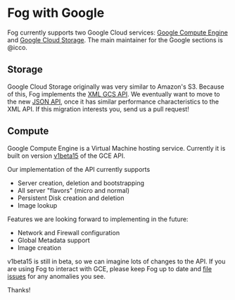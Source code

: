 # Fog with Google

Fog currently supports two Google Cloud services: [Google Compute Engine](https://developers.google.com/compute/) and [Google Cloud Storage](https://developers.google.com/storage/). The main maintainer for the Google sections is @icco.

## Storage

Google Cloud Storage originally was very similar to Amazon's S3. Because of this, Fog implements the [XML GCS API](https://developers.google.com/storage/docs/xml-api-overview). We eventually want to move to the new [JSON API](https://developers.google.com/storage/docs/json_api/), once it has similar performance characteristics to the XML API. If this migration interests you, send us a pull request!

## Compute

Google Compute Engine is a Virtual Machine hosting service. Currently it is built on version [v1beta15](https://developers.google.com/compute/docs/reference/v1beta15/) of the GCE API.

Our implementation of the API currently supports 

 * Server creation, deletion and bootstrapping
 * All server "flavors" (micro and normal)
 * Persistent Disk creation and deletion
 * Image lookup

Features we are looking forward to implementing in the future:

 * Network and Firewall configuration
 * Global Metadata support
 * Image creation

v1beta15 is still in beta, so we can imagine lots of changes to the API. If you are using Fog to interact with GCE, please keep Fog up to date and [file issues](https://github.com/fog/fog/issues?labels=google) for any anomalies you see.

Thanks!
